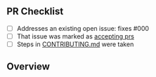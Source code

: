 <!-- 👋 Hi, thanks for sending a PR to sinon-timers-repeatable! 💖.
Please fill out all fields below and make sure each item is true and [x] checked.
Otherwise we may not be able to review your PR. -->

## PR Checklist

- [ ] Addresses an existing open issue: fixes #000
- [ ] That issue was marked as [accepting prs](https://github.com/JoshuaKGoldberg/sinon-timers-repeatable/issues?q=is%3Aopen+is%3Aissue+label%3A%22accepting+prs%22)
- [ ] Steps in [CONTRIBUTING.md](https://github.com/JoshuaKGoldberg/sinon-timers-repeatable/blob/main/.github/CONTRIBUTING.md) were taken

## Overview

<!-- Description of what is changed and how the code change does that. -->
